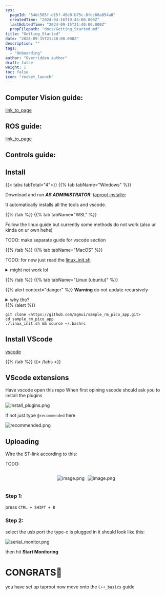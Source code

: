 ```yaml
---
sys:
  pageId: "54dc585f-d15f-45d0-b75c-8fdc66a854a8"
  createdTime: "2024-04-16T19:43:00.000Z"
  lastEditedTime: "2024-09-15T21:40:00.000Z"
  propFilepath: "docs/Getting_Started.md"
title: "Getting_Started"
date: "2024-09-15T21:40:00.000Z"
description: ""
tags:
  - "Onboarding"
author: "Overridden author"
draft: false
weight: 1
toc: false
icon: "rocket_launch"
---
```


## Computer Vision guide:

[link_to_page](86d45bc0-388b-4d26-8848-44f255f73d0e)

## ROS guide:

[link_to_page](3c76c1de-ec8f-46d6-8b0a-294005edc2d5)

## Controls guide:

## Install

{{< tabs tabTotal="4">}}
{{% tab tabName="Windows" %}}

Download and run _**AS ADMINISTRATOR**_: [taproot installer](https://github.com/Thornbots/TeachingFreshies/releases/tag/1.0)

It automatically installs all the tools and vscode.

{{% /tab %}}
{{% tab tabName="WSL" %}}

Follow the linux guide but currently some methods do not work (also ur kinda on ur own hehe)

TODO: make separate guide for vscode section

{{% /tab %}}
{{% tab tabName="MacOS" %}}

TODO: for now just read the [linux_init.sh](https://github.com/agmui/sample_rm_pico_app/blob/main/linux_init.sh)

<details>
<summary>might not work lol</summary>

`brew install libusb pkg-config`

Next install: [vscode](https://code.visualstudio.com/Download)

</details>

{{% /tab %}}
{{% tab tabName="Linux (ubuntu)" %}}

{{% alert context="danger" %}}
**Warning** do not update recursively
<details>
<summary>why tho?</summary>
There are some submodules that may go on for a while (like tinyusb) and I highly
recommend you don't need to get them.
If you want to see what submodules I update just look in `linux_init.sh`
</details>
{{% /alert %}}

```shell
git clone <https://github.com/agmui/sample_rm_pico_app.git>
cd sample_rm_pico_app
./linux_init.sh && source ~/.bashrc
```

## Install VScode

[vscode](https://code.visualstudio.com/Download)

{{% /tab %}}
{{< /tabs >}}

## VScode extensions

Have vscode open this repo
When first opining vscode should ask you to install the plugins

![install_plugins.png](https://prod-files-secure.s3.us-west-2.amazonaws.com/d518164a-d88e-44d1-a4ee-3adb3bd8bce0/89bd30f0-1825-4e77-867b-0a41ce370880/install_plugins.png?X-Amz-Algorithm=AWS4-HMAC-SHA256&X-Amz-Content-Sha256=UNSIGNED-PAYLOAD&X-Amz-Credential=ASIAZI2LB466UO3YSRMX%2F20250204%2Fus-west-2%2Fs3%2Faws4_request&X-Amz-Date=20250204T003513Z&X-Amz-Expires=3600&X-Amz-Security-Token=IQoJb3JpZ2luX2VjEAcaCXVzLXdlc3QtMiJHMEUCICHfS3NdYBPLLmH6i%2FgxsR4R2eXM8%2BoeYKgDW0Z7405QAiEA%2BPsiuyR%2B%2BAQhsUU4elXK3EZP7KAdt6t6H0xnxJfrsFIq%2FwMIIBAAGgw2Mzc0MjMxODM4MDUiDNwqZBH0ZpAkho2F6yrcA1OvbKcxIG19SbA39j0RKq0cTHRZQJW%2BlprSXGWPf4v8YHwsL11o1KzsGMP5kI73kJFics2WunIa4h0wK0ZFwZZM5K4arLYh%2FVAvPLmOglq%2B%2F39tPQ2v0bTsSy0kqCSDRNF0xLPK1CFm%2ByR8fpgpd5XrHdnz%2B0M5t5IVfIL5P3421ZhTn5M7WWWxSympglpRMH3WH1dTChFZ1E8o4QZ0ZEls28APEXhUT5r2rqrV4pFbSLH4te3Ekzxnkt7mMySlTvIoxnhXF5Wygrqi2knEGJhLxOYxOdgL2eYVoAJplGgzDp%2FHtnVhVd0uXky0Uf0Fp%2FaK4Vbbw6EPG4rFzbW4QpgGwY0x9P0WMchayqCRMQpPDvLhEEN3cC0sTrwzB2Y1CAq1nYQR%2Fw01LzEOOyeHgMypeXQL%2BrKJWkLNsHPGPekjYvz6MZij%2B4uRAD9cMviZNkg7dGLqfc2rkdFFVyXp1HQQpe5ie%2Fj65uLyPSY9xA2Sv%2FEfFFL8cQs88lb8ITDq1MvV%2BwhVTtAeuADTxOKzDLICGMX2RKL4%2BxlJEZxuayfuOP%2BjvPpq0j%2ByQCi7FZnh%2FBf7314cq5353swyw%2B0%2FLZb3anI0%2FQfVleLy7Bec5p3SO9pcnBsr84QnEwFYMIaVhb0GOqUB%2BSHkdEOSZQX2UyZU5V%2BgVcklMH0aqNGQUN3JWuDzd7R8wb4GBahrS5cK7oNU12D7oqXzDuJ8AjZNlyw7qLF55BP1gL2Hjb4zwxt9j6VZxJ8tgCaGWPUVdyw948yBG8B2UZSQVgR8vutBOE1sD%2B%2FMQCOakRFzlCUGe7UCXzSUqvTadOUIwKfsr4cozCr3wmUCRv9QqNxhsBQAs4RbXvOKDBHCydA9&X-Amz-Signature=8dc1e4f43055e4caade42133f6f50c633dd121185f45efa20fa932a270159118&X-Amz-SignedHeaders=host&x-id=GetObject)

If not just type `@recommended` here  

![recommended.png](https://prod-files-secure.s3.us-west-2.amazonaws.com/d518164a-d88e-44d1-a4ee-3adb3bd8bce0/61e661e9-5d85-4dfc-be0d-8d2097a5e793/recommended.png?X-Amz-Algorithm=AWS4-HMAC-SHA256&X-Amz-Content-Sha256=UNSIGNED-PAYLOAD&X-Amz-Credential=ASIAZI2LB466UO3YSRMX%2F20250204%2Fus-west-2%2Fs3%2Faws4_request&X-Amz-Date=20250204T003513Z&X-Amz-Expires=3600&X-Amz-Security-Token=IQoJb3JpZ2luX2VjEAcaCXVzLXdlc3QtMiJHMEUCICHfS3NdYBPLLmH6i%2FgxsR4R2eXM8%2BoeYKgDW0Z7405QAiEA%2BPsiuyR%2B%2BAQhsUU4elXK3EZP7KAdt6t6H0xnxJfrsFIq%2FwMIIBAAGgw2Mzc0MjMxODM4MDUiDNwqZBH0ZpAkho2F6yrcA1OvbKcxIG19SbA39j0RKq0cTHRZQJW%2BlprSXGWPf4v8YHwsL11o1KzsGMP5kI73kJFics2WunIa4h0wK0ZFwZZM5K4arLYh%2FVAvPLmOglq%2B%2F39tPQ2v0bTsSy0kqCSDRNF0xLPK1CFm%2ByR8fpgpd5XrHdnz%2B0M5t5IVfIL5P3421ZhTn5M7WWWxSympglpRMH3WH1dTChFZ1E8o4QZ0ZEls28APEXhUT5r2rqrV4pFbSLH4te3Ekzxnkt7mMySlTvIoxnhXF5Wygrqi2knEGJhLxOYxOdgL2eYVoAJplGgzDp%2FHtnVhVd0uXky0Uf0Fp%2FaK4Vbbw6EPG4rFzbW4QpgGwY0x9P0WMchayqCRMQpPDvLhEEN3cC0sTrwzB2Y1CAq1nYQR%2Fw01LzEOOyeHgMypeXQL%2BrKJWkLNsHPGPekjYvz6MZij%2B4uRAD9cMviZNkg7dGLqfc2rkdFFVyXp1HQQpe5ie%2Fj65uLyPSY9xA2Sv%2FEfFFL8cQs88lb8ITDq1MvV%2BwhVTtAeuADTxOKzDLICGMX2RKL4%2BxlJEZxuayfuOP%2BjvPpq0j%2ByQCi7FZnh%2FBf7314cq5353swyw%2B0%2FLZb3anI0%2FQfVleLy7Bec5p3SO9pcnBsr84QnEwFYMIaVhb0GOqUB%2BSHkdEOSZQX2UyZU5V%2BgVcklMH0aqNGQUN3JWuDzd7R8wb4GBahrS5cK7oNU12D7oqXzDuJ8AjZNlyw7qLF55BP1gL2Hjb4zwxt9j6VZxJ8tgCaGWPUVdyw948yBG8B2UZSQVgR8vutBOE1sD%2B%2FMQCOakRFzlCUGe7UCXzSUqvTadOUIwKfsr4cozCr3wmUCRv9QqNxhsBQAs4RbXvOKDBHCydA9&X-Amz-Signature=13ee5be004f2dd0fd9f2d816ec877a401c63a2d4a4f88066db8f7494c5608fbd&X-Amz-SignedHeaders=host&x-id=GetObject)

## Uploading

Wire the ST-link according to this:

TODO:

<div style="display: flex;flex-direction: row; column-gap:10px; max-width: 630px;justify-content: center;">
<div>

![image.png](https://prod-files-secure.s3.us-west-2.amazonaws.com/d518164a-d88e-44d1-a4ee-3adb3bd8bce0/210ecb78-1116-4d7b-b9b7-2292f66fa2c2/image.png?X-Amz-Algorithm=AWS4-HMAC-SHA256&X-Amz-Content-Sha256=UNSIGNED-PAYLOAD&X-Amz-Credential=ASIAZI2LB466RZULS7HM%2F20250204%2Fus-west-2%2Fs3%2Faws4_request&X-Amz-Date=20250204T003516Z&X-Amz-Expires=3600&X-Amz-Security-Token=IQoJb3JpZ2luX2VjEAcaCXVzLXdlc3QtMiJIMEYCIQDFULbBwmL5Qy6ouYKf6R2IsQWtyluAwZvhX7D9rZf1LgIhAISpvKb6Un6647aiP%2BAzSlVj7%2BYvmQsVwFTKovSS3m1wKv8DCCAQABoMNjM3NDIzMTgzODA1IgzP4EFvJI1b3Vrvwi4q3AMlXP5gfrgg2UzKJblq%2FY70sGMTRvCNbQl%2FZi5Lbr6tX7qMmnrAoJpFt%2FUENcDTXUwy1bJA%2FaZ0ELqACA45p46INVw%2FvwB0wQQyW36pn4pke4E5GaE59xXdq4WztGF93j1JBy3pzL2kpr%2FV6aQuAHu%2BpSZlQmelDeNvzFqjyId8ZmiaiVt%2BbZwgWbVguJ%2B9qurOZi%2B6q0QPM2dVvuu4kyEi0vKRgQ4uz6FNgqJZZUEKoF5bvjbUBz2nFq9PT0ct%2B%2FGScvWQmci0XsB7fH7%2FgJPuy1g6pir4Weura1NoCzQ3UInDjUZ9IsURrbj%2B6guawIbUn%2BHJyLllhFmnNX5kZqEloz9xRALIYVzVhAbmRKgEE8yjc7KDbh8Advqz7W2aYbezlkTXg%2FnBvboKKBDpQJc2dDhwcNiBy%2BbmgxcdljQSZTz%2FsRqixvGD6pU3KF62bVaIvc%2Fpe%2FTugL7p060XzgdWTb1MS6E7W%2BWacGGiozbt7igQ0tiXRR0%2BkT%2BU%2F%2FcIbslF2bcvRuikfDKH1L17xF%2Bjqit%2FwUV%2Fp2x4rC8QHEf52jPgs5v4zuKD%2FHyiz5OBDlx84mA1H%2FTkWz%2B4WE%2BzZlYoNiSftbJewSI7nk2GUGwmPl1QhXZSoVsJ9Bn6CTDclYW9BjqkAZVGvS75%2BrEo7toqOD7TXc66kk5oCpJdwGGdUyOsgJmRlRtsZvj0OxWYbQdZVkH%2Fln9Q9U5GnQmVAFC5rQbd48Jm15mjkGJ05kvN7PZm6Sdg%2BTjnyboAxKhrhlUsZr7OPJIZRE6ZGc0kjFAR6nikzEzjI6z5ST4Vi4d4Ru6H39hsUNGTB4R7EZLmpmYakHwysqFyVSCGNPPIbqeE3ruj7NK8%2BBIv&X-Amz-Signature=d62213bd582acc3dce822d44cfba180b447dcd31f46a203405c99af5de1cec83&X-Amz-SignedHeaders=host&x-id=GetObject)

</div>
<div>

![image.png](https://prod-files-secure.s3.us-west-2.amazonaws.com/d518164a-d88e-44d1-a4ee-3adb3bd8bce0/33a0fd0f-8ca6-4a86-8e09-26e95ded1fff/image.png?X-Amz-Algorithm=AWS4-HMAC-SHA256&X-Amz-Content-Sha256=UNSIGNED-PAYLOAD&X-Amz-Credential=ASIAZI2LB466TAV3MPIC%2F20250204%2Fus-west-2%2Fs3%2Faws4_request&X-Amz-Date=20250204T003516Z&X-Amz-Expires=3600&X-Amz-Security-Token=IQoJb3JpZ2luX2VjEAcaCXVzLXdlc3QtMiJGMEQCIBkOdJYvahnTczG%2BeAqTGDayFgVO1cUNM1TGGle8MNAZAiB4Zj%2B5eNQYFx%2ByUuBDV5ziyMA4NKPP5Hm4Zy8ikFggrCr%2FAwggEAAaDDYzNzQyMzE4MzgwNSIMkMraEgpElqIc08UfKtwDHKKNYoTINlN%2FvdKzqTDlrApmd6%2BmixKkWAq4E4L8vBTj%2Fn3VoFLw26aKtUPaU9hesXwYS%2FuqaVGMgr4i73v8K80z3MTeWnCURSqgJR5%2B6C0mIAYosTvUjjn6Vgqk4KwftqLfLT4X6NLURr5oaKQWozVYaEYAojSxQczBnwIc2FLmOsyVDZb79gjgGIj6NAj9mTc1wCfZk4mFM6jLOq9SIbTiP1eXCUDF9e2p0GogG9Qrqf5lxiyuiq%2BEPHgrCPzIZ%2BgcyOqRxGHvnT7XiPFu8ExotndXHF0nBIcypvdsQdUKZSAxBLcylb1YekV%2FS37GipQ4vi6MmRnkDKP5ET6CIntoZafGMLaDYA9lBcXPxa2OIs7EWY94ftK6M88Gx9xipPn8Rpye3O7%2BI1r4%2Bug2VGn76y7WPY2iEWHKap1zfoYziohVUF2UBcH1XzYhnsPmR0wxalmALGtMEX7JLKhj4UOuY7FHrrvrka54od5LLFIymKGTxkQcwm1hZoYIgcWy7TwVIOGyF4h9cXubH%2FY5Wjno%2FkwKPzdpbQJ4Xbu%2BcHnSNqG57psI8M57wdAvMUKmW91bAkrhXeJgNMKBX0D0MS9HKqMxXVkAf367d3qvrXLEdAMZYh7jsEVGK%2BMwm5WFvQY6pgHfc%2FIJ1UcpXuevseWuiNalC4TYxom9xUCkNw8btsJ9dd7zYYfIsY6qLpDX56csas403ho7x40VeAAxDkwiS6Ub3acB4sz%2FBD1jyHz1eGlWNhkALHgc6qaVANlKyIbVEmEiXs0ZaxXpBWXY46jb29U32qPc1MZ6Psz8zFs8kwImjpqalSwyzK2NV80SxegDZQfC9eov424AG81g%2FR2HTbgC0a1unA0p&X-Amz-Signature=e60fc08a13eb2880e897db12c1331e9fbbfa36ea879919fcda2aa2dd9012badb&X-Amz-SignedHeaders=host&x-id=GetObject)

</div>
</div>

### Step 1:

press `CTRL + SHIFT + B`

### Step 2:

select the usb port the type-c is plugged in it should look like this:

![serial_monitor.png](https://prod-files-secure.s3.us-west-2.amazonaws.com/d518164a-d88e-44d1-a4ee-3adb3bd8bce0/f03f4774-05d4-4393-b6a0-d5efb6d315ab/serial_monitor.png?X-Amz-Algorithm=AWS4-HMAC-SHA256&X-Amz-Content-Sha256=UNSIGNED-PAYLOAD&X-Amz-Credential=ASIAZI2LB466UO3YSRMX%2F20250204%2Fus-west-2%2Fs3%2Faws4_request&X-Amz-Date=20250204T003513Z&X-Amz-Expires=3600&X-Amz-Security-Token=IQoJb3JpZ2luX2VjEAcaCXVzLXdlc3QtMiJHMEUCICHfS3NdYBPLLmH6i%2FgxsR4R2eXM8%2BoeYKgDW0Z7405QAiEA%2BPsiuyR%2B%2BAQhsUU4elXK3EZP7KAdt6t6H0xnxJfrsFIq%2FwMIIBAAGgw2Mzc0MjMxODM4MDUiDNwqZBH0ZpAkho2F6yrcA1OvbKcxIG19SbA39j0RKq0cTHRZQJW%2BlprSXGWPf4v8YHwsL11o1KzsGMP5kI73kJFics2WunIa4h0wK0ZFwZZM5K4arLYh%2FVAvPLmOglq%2B%2F39tPQ2v0bTsSy0kqCSDRNF0xLPK1CFm%2ByR8fpgpd5XrHdnz%2B0M5t5IVfIL5P3421ZhTn5M7WWWxSympglpRMH3WH1dTChFZ1E8o4QZ0ZEls28APEXhUT5r2rqrV4pFbSLH4te3Ekzxnkt7mMySlTvIoxnhXF5Wygrqi2knEGJhLxOYxOdgL2eYVoAJplGgzDp%2FHtnVhVd0uXky0Uf0Fp%2FaK4Vbbw6EPG4rFzbW4QpgGwY0x9P0WMchayqCRMQpPDvLhEEN3cC0sTrwzB2Y1CAq1nYQR%2Fw01LzEOOyeHgMypeXQL%2BrKJWkLNsHPGPekjYvz6MZij%2B4uRAD9cMviZNkg7dGLqfc2rkdFFVyXp1HQQpe5ie%2Fj65uLyPSY9xA2Sv%2FEfFFL8cQs88lb8ITDq1MvV%2BwhVTtAeuADTxOKzDLICGMX2RKL4%2BxlJEZxuayfuOP%2BjvPpq0j%2ByQCi7FZnh%2FBf7314cq5353swyw%2B0%2FLZb3anI0%2FQfVleLy7Bec5p3SO9pcnBsr84QnEwFYMIaVhb0GOqUB%2BSHkdEOSZQX2UyZU5V%2BgVcklMH0aqNGQUN3JWuDzd7R8wb4GBahrS5cK7oNU12D7oqXzDuJ8AjZNlyw7qLF55BP1gL2Hjb4zwxt9j6VZxJ8tgCaGWPUVdyw948yBG8B2UZSQVgR8vutBOE1sD%2B%2FMQCOakRFzlCUGe7UCXzSUqvTadOUIwKfsr4cozCr3wmUCRv9QqNxhsBQAs4RbXvOKDBHCydA9&X-Amz-Signature=7c78ca4b7a6c06995fdb341248ad5d8dd238e8d2e7095cf238dcfd77c3e3b275&X-Amz-SignedHeaders=host&x-id=GetObject)

then hit **Start Monitoring**

# CONGRATS🎉

you have set up taproot now move onto the `C++_basics` guide
